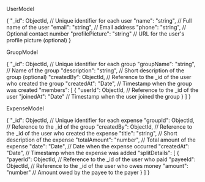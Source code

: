 UserModel

{
  "_id": ObjectId, // Unique identifier for each user
  "name": "string", // Full name of the user
  "email": "string", // Email address
  "phone": "string", // Optional contact number
  "profilePicture": "string" // URL for the user's profile picture (optional)
}



GruopModel

{
  "_id": ObjectId, // Unique identifier for each group
  "groupName": "string", // Name of the group
  "description": "string", // Short description of the group (optional)
  "createdBy": ObjectId, // Reference to the _id of the user who created the group
  "createdAt": "Date", // Timestamp when the group was created
  "members": [
    {
      "userId": ObjectId, // Reference to the _id of the user
      "joinedAt": "Date" // Timestamp when the user joined the group
    }
  ]
}



ExpenseModel

{
  "_id": ObjectId, // Unique identifier for each expense
  "groupId": ObjectId, // Reference to the _id of the group
  "createdBy": ObjectId, // Reference to the _id of the user who created the expense
  "title": "string", // Short description of the expense
  "totalAmount": "number", // Total amount of the expense
  "date": "Date", // Date when the expense occurred
  "createdAt": "Date", // Timestamp when the expense was added
  "splitDetails": [
    {
      "payerId": ObjectId, // Reference to the _id of the user who paid
      "payeeId": ObjectId, // Reference to the _id of the user who owes money
      "amount": "number" // Amount owed by the payee to the payer
    }
  ]
}